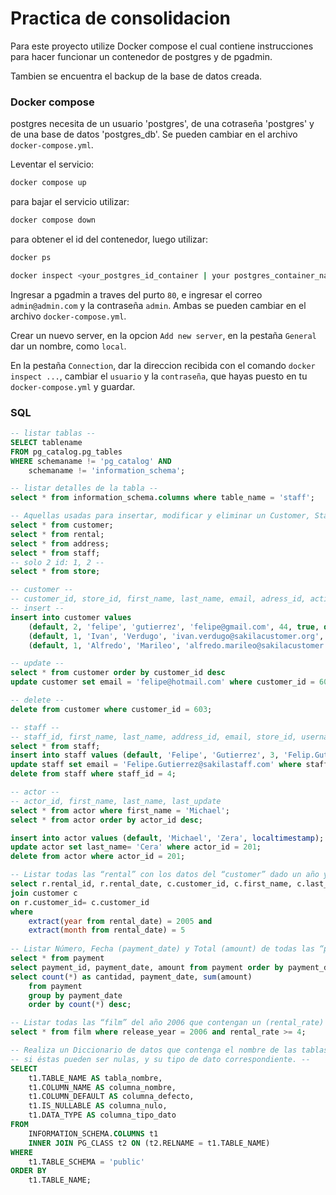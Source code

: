 # Practica de consolidacion

Para este proyecto utilize Docker compose el cual contiene instrucciones para hacer funcionar un contenedor de postgres y de pgadmin.

Tambien se encuentra el backup de la base de datos creada.

### Docker compose

postgres necesita de un usuario 'postgres', de una cotraseña 'postgres' y de una base de datos 'postgres_db'. Se pueden cambiar en el archivo `docker-compose.yml`.

Leventar el servicio:
```bash
docker compose up
```

para bajar el servicio utilizar:
```bash
docker compose down
```
para obtener el id del contenedor, luego utilizar:
```bash
docker ps

docker inspect <your_postgres_id_container | your postgres_container_name> | grep IPAddress
```

Ingresar a pgadmin a traves del purto `80`, e ingresar el correo `admin@admin.com` y la contraseña `admin`. Ambas se pueden cambiar en el archivo `docker-compose.yml`.

Crear un nuevo server, en la opcion `Add new server`, en la pestaña `General` dar un nombre, como `local`.

En la pestaña `Connection`, dar la direccion recibida con el comando `docker inspect ...`, cambiar el `usuario` y la `contraseña`, que hayas puesto en tu `docker-compose.yml` y guardar.

### SQL

```sql
-- listar tablas --
SELECT tablename
FROM pg_catalog.pg_tables
WHERE schemaname != 'pg_catalog' AND 
    schemaname != 'information_schema';

-- listar detalles de la tabla --
select * from information_schema.columns where table_name = 'staff';

-- Aquellas usadas para insertar, modificar y eliminar un Customer, Staff y Actor --
select * from customer;
select * from rental;
select * from address;
select * from staff;
-- solo 2 id: 1, 2 --
select * from store;

-- customer --
-- customer_id, store_id, first_name, last_name, email, adress_id, activebool, create_date, last_update, active --
-- insert --
insert into customer values 
	(default, 2, 'felipe', 'gutierrez', 'felipe@gmail.com', 44, true, default, localtimestamp, 1),
	(default, 1, 'Ivan', 'Verdugo', 'ivan.verdugo@sakilacustomer.org', 1, true, '2023-05-18', localtimestamp, 1),
	(default, 1, 'Alfredo', 'Marileo', 'alfredo.marileo@sakilacustomer.org', 251, true, '2023-05-18', localtimestamp, 1)

-- update --
select * from customer order by customer_id desc
update customer set email = 'felipe@hotmail.com' where customer_id = 603;

-- delete --
delete from customer where customer_id = 603;

-- staff --
-- staff_id, first_name, last_name, address_id, email, store_id, username, password, last_update, picture --
select * from staff;
insert into staff values (default, 'Felipe', 'Gutierrez', 3, 'Felip.Gutierrez@sakilastaff.com', 2, true, 'Felipe', 'felipe123', localtimestamp, '')
update staff set email = 'Felipe.Gutierrez@sakilastaff.com' where staff_id = 4;
delete from staff where staff_id = 4;

-- actor --
-- actor_id, first_name, last_name, last_update
select * from actor where first_name = 'Michael';
select * from actor order by actor_id desc;

insert into actor values (default, 'Michael', 'Zera', localtimestamp);
update actor set last_name= 'Cera' where actor_id = 201;
delete from actor where actor_id = 201;

-- Listar todas las “rental” con los datos del “customer” dado un año y mes --
select r.rental_id, r.rental_date, c.customer_id, c.first_name, c.last_name from rental r
join customer c
on r.customer_id= c.customer_id
where
	extract(year from rental_date) = 2005 and
	extract(month from rental_date) = 5
	
-- Listar Número, Fecha (payment_date) y Total (amount) de todas las “payment” --
select * from payment
select payment_id, payment_date, amount from payment order by payment_date desc;
select count(*) as cantidad, payment_date, sum(amount) 
	from payment 
	group by payment_date 
	order by count(*) desc;

-- Listar todas las “film” del año 2006 que contengan un (rental_rate) mayor a 4.0. --
select * from film where release_year = 2006 and rental_rate >= 4;

-- Realiza un Diccionario de datos que contenga el nombre de las tablas y columnas, --
-- si éstas pueden ser nulas, y su tipo de dato correspondiente. --
SELECT
    t1.TABLE_NAME AS tabla_nombre,
    t1.COLUMN_NAME AS columna_nombre,
    t1.COLUMN_DEFAULT AS columna_defecto,
    t1.IS_NULLABLE AS columna_nulo,
    t1.DATA_TYPE AS columna_tipo_dato
FROM 
    INFORMATION_SCHEMA.COLUMNS t1
    INNER JOIN PG_CLASS t2 ON (t2.RELNAME = t1.TABLE_NAME)
WHERE 
    t1.TABLE_SCHEMA = 'public'
ORDER BY
    t1.TABLE_NAME;
```

